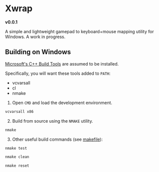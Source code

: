 # Xwrap
**v0.0.1**

A simple and lightweight gamepad to 
keyboard+mouse mapping utility for 
Windows. A work in progress.

## Building on Windows
[Microsoft's C++ Build Tools](https://visualstudio.microsoft.com/visual-cpp-build-tools/) are assumed to be installed. 

Specifically, you will want these tools added to `PATH`:
- vcvarsall
- cl
- nmake


1. Open `CMD` and load the 
   development environment.

```cmd
vcvarsall x86
```

2. Build from source using the `NMAKE` utility.

```cmd
nmake
```

3. Other useful build commands (see [makefile](/makefile)):

```cmd
nmake test
```

```cmd
nmake clean
```

```cmd
nmake reset
```
